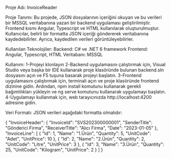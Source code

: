 Proje Adı:
InvoiceReader

Proje Tanımı:
Bu projede, JSON dosyalarının içeriğini okuyan ve bu verileri bir MSSQL veritabanına yazan bir backend uygulaması geliştirilmiştir. Frontend kısmı Angular, Typescript ve HTML kullanılarak oluşturulmuştur. Kullanıcılar, belirli bir formatta JSON içeriği göndererek veritabanına kaydedebilirler. Ayrıca, kaydedilen verileri görüntüleyebilirler.

Kullanılan Teknolojiler:
Backend: C# ve .NET 6 framework
Frontend: Angular, Typescript, HTML
Veritabanı: MSSQL

Kullanım:
1-Projeyi klonlayın
2-Backend uygulamasını çalıştırmak için, Visual Studio veya başka bir IDE kullanarak proje klasöründe bulunan backend.sln dosyasını açın ve F5 tuşuna basarak projeyi başlatın.
3-Frontend uygulamasını çalıştırmak için, terminali açın ve proje klasöründe frontend dizinine gidin. Ardından, npm install komutunu kullanarak gerekli bağımlılıkları yükleyin ve ng serve komutunu kullanarak uygulamayı başlatın.
4-Uygulamayı kullanmak için, web tarayıcınızda http://localhost:4200 adresine gidin.

Veri Formatı:
JSON verileri aşağıdaki formatta olmalıdır:

{
	"InvoiceHeader": {
		"InvoiceId": "SVS202300000001",
		"SenderTitle": "Gönderici Firma",
		"ReceiverTitle": "Alıcı Firma",
		"Date": "2023-01-05"
},
	"InvoiceLine": [
	{
		"Id": 1,
		"Name": "1.Ürün",
		"Quantity": 5,
		"UnitCode": "Adet",
		"UnitPrice": 10
	},
	{
		"Id": 2,
		"Name": "2.Ürün",
		"Quantity": 2,
		"UnitCode": "Litre",
		"UnitPrice": 3
	},
	{
		"Id": 3,
		"Name": "3.Ürün",
		"Quantity": 25,
		"UnitCode": "Kilogram",
		"UnitPrice": 2
	}
	]
}
